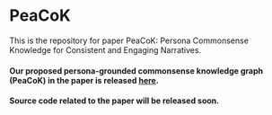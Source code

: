 # PeaCoK
This is the repository for paper PeaCoK: Persona Commonsense Knowledge for Consistent and Engaging Narratives.

#### Our proposed persona-grounded commonsense knowledge graph (PeaCoK) in the paper is released [here](https://drive.google.com/file/d/1pl-Z0qap9dyyQYv7u8ET9qC5H6V3BUG9/view?usp=sharing).

#### Source code related to the paper will be released soon.
